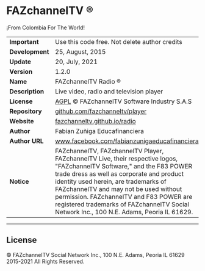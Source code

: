 # FAZchannelTV ®
<p>¡From Colombia For The World!</p>

<table>
  <tbody>
    <tr>
    <td><b>Important</b></td><td>Use this code free. Not delete author credits</td>
    </tr>
    <tr>
    <td><b>Development</b></td><td>25, August, 2015</td>
    </tr>
    <tr>
    <td><b>Update</b></td><td>20, July, 2021</td>
    </tr>
    <tr>
    <td><b>Version</b></td><td>1.2.0</td>
    </tr>
    <tr>
    <td><b>Name</b></td><td>FAZchannelTV Radio ®</td>
    </tr>
    <tr>
    <td><b>Description</b></td><td>Live video, radio and television player</td>      
    </tr>
    <tr>
    <td><b>License</b></td><td><a href="https://opensource.org/licenses/AGPL-3.0" target="_blank">AGPL</a> © FAZchannelTV Software Industry S.A.S</td>
    </tr>
    <tr>
    <td><b>Repository</b></td><td><a href="https://github.com/fazchanneltv/player" target="_blank">github.com/fazchanneltv/player</a></td>
    </tr>
    <tr>
    <td><b>Website</b></td><td><a href="https://fazchanneltv.github.io/radio" target="_blank">fazchanneltv.github.io/radio</a></td>
    </tr>
    <tr>
    <td><b>Author</b></td><td>Fabian Zuñiga Educafinanciera</td>
    </tr>
    <tr>
    <td><b>Author URL</b></td><td><a href="https://www.facebook.com/fabianzunigaeducafinanciera" target="_blank">www.facebook.com/fabianzunigaeducafinanciera</a></td>
    </tr>
    <tr>
    <td><b>Notice</b></td><td>FAZchannelTV, FAZchannelTV Player, FAZchannelTV Live, their respective logos, "FAZchannelTV Software," and the F83 POWER trade dress as well as corporate and product identity used herein, are trademarks of FAZchannelTV and may not be used without permission. FAZchannelTV and F83 POWER are registered trademarks of FAZchannelTV Social Network Inc., 100 N.E. Adams, Peoria IL 61629.</td>
    </tr>
  </tbody>
</table>

<hr/>
<h2>License</h2>
<p>© FAZchannelTV Social Network Inc., 100 N.E. Adams, Peoria IL 61629 2015-2021 All Rights Reserved.</p>
